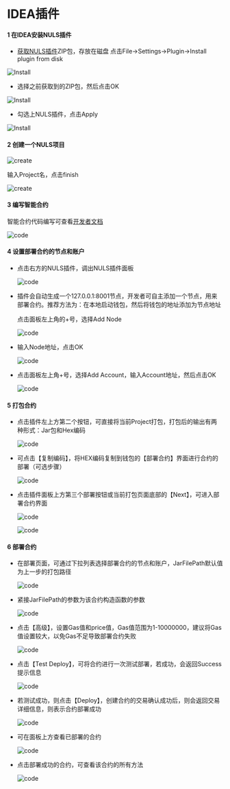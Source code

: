 #   IDEA插件

#### 1 在IDEA安装NULS插件
- [获取NULS插件](https://nuls-usa-west.oss-us-west-1.aliyuncs.com/1.1.0-beta/Docs%26plugin.zip)ZIP包，存放在磁盘
点击File->Settings->Plugin->Install plugin from disk

![Install](./pluginImages/Install.jpg)

- 选择之前获取到的ZIP包，然后点击OK

![Install](./pluginImages/Install2.jpg)

- 勾选上NULS插件，点击Apply

![Install](./pluginImages/Install3.jpg)

#### 2 创建一个NULS项目

![create](./pluginImages/createProject.jpg)

输入Project名，点击finish


![create](./pluginImages/createProject2.jpg)

#### 3 编写智能合约

智能合约代码编写可查看[开发者文档](http://dev.nuls.io/contract/)

![code](./pluginImages/code.jpg)

#### 4 设置部署合约的节点和账户

- 点击右方的NULS插件，调出NULS插件面板

	![code](./pluginImages/Deploy.jpg)

- 插件会自动生成一个127.0.0.1:8001节点，开发者可自主添加一个节点，用来部署合约。推荐方法为：在本地启动钱包，然后将钱包的地址添加为节点地址

	点击面板左上角的+号，选择Add Node

	![code](./pluginImages/Add.jpg)

- 输入Node地址，点击OK

	![code](./pluginImages/Add3.jpg)

- 点击面板左上角+号，选择Add Account，输入Account地址，然后点击OK

	![code](./pluginImages/Add5.jpg)

#### 5 打包合约

- 点击插件左上方第二个按钮，可直接将当前Project打包，打包后的输出有两种形式：Jar包和Hex编码

	![code](./pluginImages/package.jpg)

- 可点击【复制编码】，将HEX编码复制到钱包的【部署合约】界面进行合约的部署（可选步骤）

	![code](./pluginImages/package1.jpg)

- 点击插件面板上方第三个部署按钮或当前打包页面底部的【Next】，可进入部署合约界面

	![code](./pluginImages/package3.jpg)

	![code](./pluginImages/package2.jpg)

#### 6 部署合约

- 在部署页面，可通过下拉列表选择部署合约的节点和账户，JarFilePath默认值为上一步的打包路径

	![code](./pluginImages/package4.jpg)

- 紧接JarFilePath的参数为该合约构造函数的参数
	
	![code](./pluginImages/Deploy2.jpg)

- 点击【高级】，设置Gas值和price值，Gas值范围为1-10000000，建议将Gas值设置较大，以免Gas不足导致部署合约失败

	![code](./pluginImages/Deploy3.jpg)

- 点击【Test Deploy】，可将合约进行一次测试部署，若成功，会返回Success提示信息

	![code](./pluginImages/Deploy4.jpg)

- 若测试成功，则点击【Deploy】，创建合约的交易确认成功后，则会返回交易详细信息，则表示合约部署成功

	![code](./pluginImages/Deploy5.jpg)

- 可在面板上方查看已部署的合约

	![code](./pluginImages/Deploy6.jpg)

- 点击部署成功的合约，可查看该合约的所有方法

	![code](./pluginImages/Deploy7.jpg)
	
	

